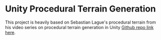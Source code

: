 # Unity Procedural Terrain Generation
This project is heavily based on Sebastian Lague's procedural terrain from his video series on procedural terrain generation in Unity [Github repo link here](https://github.com/SebLague/Procedural-Landmass-Generation).
